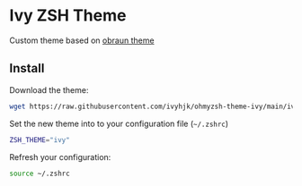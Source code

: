 # Ivy ZSH Theme

Custom theme based on [obraun theme](https://github.com/ohmyzsh/ohmyzsh/wiki/Themes#obraun)

## Install

Download the theme:

```sh
wget https://raw.githubusercontent.com/ivyhjk/ohmyzsh-theme-ivy/main/ivy.zsh-theme -o ~/.oh-my-zsh/themes/ivy.zsh-theme
```

Set the new theme into to your configuration file (`~/.zshrc`)

```sh
ZSH_THEME="ivy"
```

Refresh your configuration:

```sh
source ~/.zshrc
```
